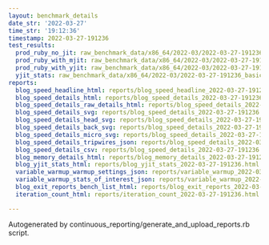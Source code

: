 ```yaml
---
layout: benchmark_details
date_str: '2022-03-27'
time_str: '19:12:36'
timestamp: 2022-03-27-191236
test_results:
  prod_ruby_no_jit: raw_benchmark_data/x86_64/2022-03/2022-03-27-191236_basic_benchmark_prod_ruby_no_jit.json
  prod_ruby_with_mjit: raw_benchmark_data/x86_64/2022-03/2022-03-27-191236_basic_benchmark_prod_ruby_with_mjit.json
  prod_ruby_with_yjit: raw_benchmark_data/x86_64/2022-03/2022-03-27-191236_basic_benchmark_prod_ruby_with_yjit.json
  yjit_stats: raw_benchmark_data/x86_64/2022-03/2022-03-27-191236_basic_benchmark_yjit_stats.json
reports:
  blog_speed_headline_html: reports/blog_speed_headline_2022-03-27-191236.html
  blog_speed_details_html: reports/blog_speed_details_2022-03-27-191236.html
  blog_speed_details_raw_details_html: reports/blog_speed_details_2022-03-27-191236.raw_details.html
  blog_speed_details_svg: reports/blog_speed_details_2022-03-27-191236.svg
  blog_speed_details_head_svg: reports/blog_speed_details_2022-03-27-191236.head.svg
  blog_speed_details_back_svg: reports/blog_speed_details_2022-03-27-191236.back.svg
  blog_speed_details_micro_svg: reports/blog_speed_details_2022-03-27-191236.micro.svg
  blog_speed_details_tripwires_json: reports/blog_speed_details_2022-03-27-191236.tripwires.json
  blog_speed_details_csv: reports/blog_speed_details_2022-03-27-191236.csv
  blog_memory_details_html: reports/blog_memory_details_2022-03-27-191236.html
  blog_yjit_stats_html: reports/blog_yjit_stats_2022-03-27-191236.html
  variable_warmup_warmup_settings_json: reports/variable_warmup_2022-03-27-191236.warmup_settings.json
  variable_warmup_stats_of_interest_json: reports/variable_warmup_2022-03-27-191236.stats_of_interest.json
  blog_exit_reports_bench_list_html: reports/blog_exit_reports_2022-03-27-191236.bench_list.html
  iteration_count_html: reports/iteration_count_2022-03-27-191236.html

---
```

Autogenerated by continuous_reporting/generate_and_upload_reports.rb script.
